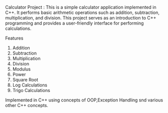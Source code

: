 Calculator Project :
This is a simple calculator application implemented in C++. It performs basic arithmetic operations such as addition, subtraction, multiplication, and division. This project serves as an introduction to C++ programming and provides a user-friendly interface for performing calculations.

Features
1. Addition
2. Subtraction
3. Multiplication
4. Division
5. Modulus
6. Power
7. Square Root
8. Log Calculations
9. Trigo Calculations

Implemented in C++ using concepts of OOP,Exception Handling snd various other C++ concepts.

